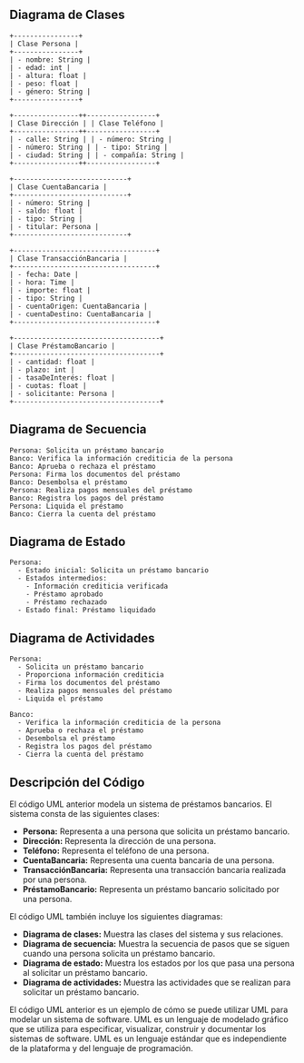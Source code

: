 ## Diagrama de Clases

```
+----------------+
| Clase Persona |
+----------------+
| - nombre: String |
| - edad: int |
| - altura: float |
| - peso: float |
| - género: String |
+----------------+

+----------------++-----------------+
| Clase Dirección | | Clase Teléfono |
+----------------++-----------------+
| - calle: String | | - número: String |
| - número: String | | - tipo: String |
| - ciudad: String | | - compañía: String |
+----------------++-----------------+

+----------------------------+
| Clase CuentaBancaria |
+----------------------------+
| - número: String |
| - saldo: float |
| - tipo: String |
| - titular: Persona |
+----------------------------+

+-----------------------------------+
| Clase TransacciónBancaria |
+-----------------------------------+
| - fecha: Date |
| - hora: Time |
| - importe: float |
| - tipo: String |
| - cuentaOrigen: CuentaBancaria |
| - cuentaDestino: CuentaBancaria |
+-----------------------------------+

+------------------------------------+
| Clase PréstamoBancario |
+------------------------------------+
| - cantidad: float |
| - plazo: int |
| - tasaDeInterés: float |
| - cuotas: float |
| - solicitante: Persona |
+------------------------------------+
```

## Diagrama de Secuencia

```
Persona: Solicita un préstamo bancario
Banco: Verifica la información crediticia de la persona
Banco: Aprueba o rechaza el préstamo
Persona: Firma los documentos del préstamo
Banco: Desembolsa el préstamo
Persona: Realiza pagos mensuales del préstamo
Banco: Registra los pagos del préstamo
Persona: Liquida el préstamo
Banco: Cierra la cuenta del préstamo
```

## Diagrama de Estado

```
Persona: 
  - Estado inicial: Solicita un préstamo bancario
  - Estados intermedios: 
    - Información crediticia verificada
    - Préstamo aprobado
    - Préstamo rechazado
  - Estado final: Préstamo liquidado
```

## Diagrama de Actividades

```
Persona: 
  - Solicita un préstamo bancario
  - Proporciona información crediticia
  - Firma los documentos del préstamo
  - Realiza pagos mensuales del préstamo
  - Liquida el préstamo

Banco: 
  - Verifica la información crediticia de la persona
  - Aprueba o rechaza el préstamo
  - Desembolsa el préstamo
  - Registra los pagos del préstamo
  - Cierra la cuenta del préstamo
```

## Descripción del Código

El código UML anterior modela un sistema de préstamos bancarios. El sistema consta de las siguientes clases:

* **Persona:** Representa a una persona que solicita un préstamo bancario.
* **Dirección:** Representa la dirección de una persona.
* **Teléfono:** Representa el teléfono de una persona.
* **CuentaBancaria:** Representa una cuenta bancaria de una persona.
* **TransacciónBancaria:** Representa una transacción bancaria realizada por una persona.
* **PréstamoBancario:** Representa un préstamo bancario solicitado por una persona.

El código UML también incluye los siguientes diagramas:

* **Diagrama de clases:** Muestra las clases del sistema y sus relaciones.
* **Diagrama de secuencia:** Muestra la secuencia de pasos que se siguen cuando una persona solicita un préstamo bancario.
* **Diagrama de estado:** Muestra los estados por los que pasa una persona al solicitar un préstamo bancario.
* **Diagrama de actividades:** Muestra las actividades que se realizan para solicitar un préstamo bancario.

El código UML anterior es un ejemplo de cómo se puede utilizar UML para modelar un sistema de software. UML es un lenguaje de modelado gráfico que se utiliza para especificar, visualizar, construir y documentar los sistemas de software. UML es un lenguaje estándar que es independiente de la plataforma y del lenguaje de programación.